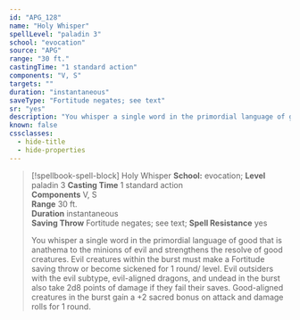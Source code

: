 ```yaml
---
id: "APG_128"
name: "Holy Whisper"
spellLevel: "paladin 3"
school: "evocation"
source: "APG"
range: "30 ft."
castingTime: "1 standard action"
components: "V, S"
targets: ""
duration: "instantaneous"
saveType: "Fortitude negates; see text"
sr: "yes"
description: "You whisper a single word in the primordial language of good that is anathema to the minions of evil and strengthens the resolve of good creatures. Evil creatures within the burst must make a Fortitude saving throw or become sickened for 1 round/ level. Evil outsiders with the evil subtype, evil-aligned dragons, and undead in the burst also take 2d8 points of damage if they fail their saves. Good-aligned creatures in the burst gain a +2 sacred bonus on attack and damage rolls for 1 round."
known: false
cssclasses:
  - hide-title
  - hide-properties
---
```


> [!spellbook-spell-block] Holy Whisper
> **School:** evocation; **Level** paladin 3
> **Casting Time** 1 standard action  
> **Components** V, S  
> **Range** 30 ft.  
> **Duration** instantaneous  
> **Saving Throw** Fortitude negates; see text; **Spell Resistance** yes
> 
> You whisper a single word in the primordial language of good that is anathema to the minions of evil and strengthens the resolve of good creatures. Evil creatures within the burst must make a Fortitude saving throw or become sickened for 1 round/ level. Evil outsiders with the evil subtype, evil-aligned dragons, and undead in the burst also take 2d8 points of damage if they fail their saves. Good-aligned creatures in the burst gain a +2 sacred bonus on attack and damage rolls for 1 round.